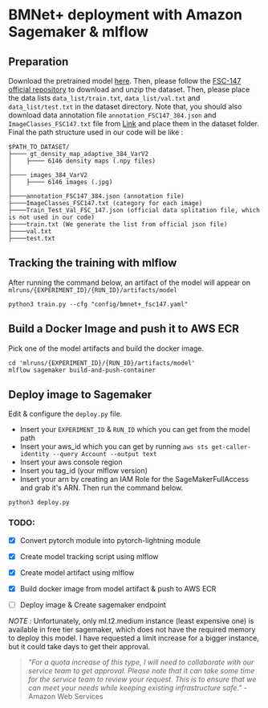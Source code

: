 # BMNet+ deployment with Amazon Sagemaker & mlflow

## Preparation

Download the pretrained model [here](https://www.dropbox.com/s/mr52q8kp9tp7cy9/model_best.pth?dl=0). Then, please follow the [FSC-147 official repository](https://github.com/cvlab-stonybrook/LearningToCountEverything) to download and unzip the dataset. Then, please place the data lists  ``data_list/train.txt``, ``data_list/val.txt`` and ``data_list/test.txt`` in the dataset directory. Note that, you should also download data annotation file ``annotation_FSC147_384.json`` and ``ImageClasses_FSC147.txt`` file from [Link](https://github.com/cvlab-stonybrook/LearningToCountEverything/tree/master/data) and place them in the dataset folder. Final the path structure used in our code will be like :
````
$PATH_TO_DATASET/
├──── gt_density_map_adaptive_384_VarV2
│    ├──── 6146 density maps (.npy files)
│    
├──── images_384_VarV2
│    ├──── 6146 images (.jpg)
│ 
├────annotation_FSC147_384.json (annotation file)
├────ImageClasses_FSC147.txt (category for each image)
├────Train_Test_Val_FSC_147.json (official data splitation file, which is not used in our code)
├────train.txt (We generate the list from official json file)
├────val.txt
├────test.txt

````

## Tracking the training with mlflow

After running the command below, an artifact of the model will appear on `mlruns/{EXPERIMENT_ID}/{RUN_ID}/artifacts/model`
```
python3 train.py --cfg "config/bmnet+_fsc147.yaml"
```

## Build a Docker Image and push it to AWS ECR

Pick one of the model artifacts and build the docker image.
```
cd 'mlruns/{EXPERIMENT_ID}/{RUN_ID}/artifacts/model'
mlflow sagemaker build-and-push-container
```

## Deploy image to Sagemaker
Edit & configure the `deploy.py` file. 
* Insert your `EXPERIMENT_ID` & `RUN_ID` which you can get from the model path
* Insert your aws_id which you can get by running `aws sts get-caller-identity --query Account --output text`
* Insert your aws console region
* Insert you tag_id (your mlflow version)
* Insert your arn by creating an IAM Role for the SageMakerFullAccess and grab it's ARN.
Then run the command below.


```
python3 deploy.py
```

### TODO:
* [x] Convert pytorch module into pytorch-lightning module
* [x] Create model tracking script using mlflow
* [x] Create model artifact using mlflow
* [x] Build docker image from model artifact & push to AWS ECR
* [ ] Deploy image & Create sagemaker endpoint


*NOTE :* Unfortunately, only ml.t2.medium instance (least expensive one) is available in free tier sagemaker, which does not have the required memory to deploy this model. I have requested a limit increase for a bigger instance, but it could take days to get their approval.


> *"For a quota increase of this type, I will need to collaborate with our service team to get approval. Please note that it can take some time for the service team to review your request. This is to ensure that we can meet your needs while keeping existing infrastructure safe."*   -Amazon Web Services

